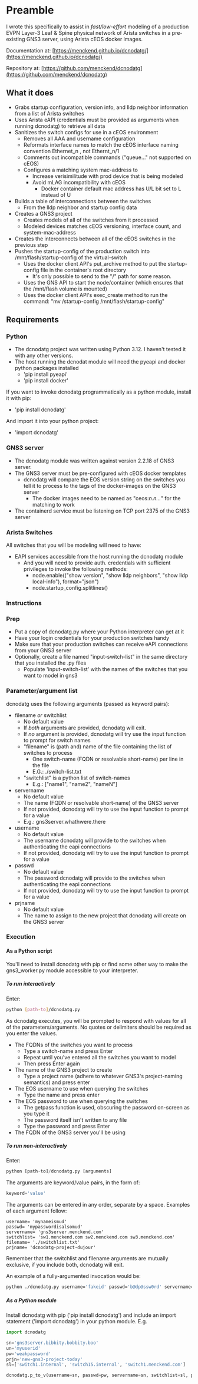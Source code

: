 # Preamble

I wrote this specifically to assist in *fast/low-effort* modeling of a production EVPN Layer-3 Leaf & Spine physical network of Arista switches in a pre-existing GNS3 server, using Arista cEOS docker images.

Documentation at: [https://menckend.github.io/dcnodatg/](https://menckend.github.io/dcnodatg/)

Repository at: [https://github.com/menckend/dcnodatg](https://github.com/menckend/dcnodatg)

## What it does

- Grabs startup configuration, version info, and lldp neighbor information from a list of Arista switches
- Uses Arista eAPI (credentials must be provided as arguments when running dcnodatg) to retrieve all data
- Sanitizes the switch configs for use in a cEOS environment
  - Removes all AAA and username configuration
  - Reformats interface names to match the cEOS interface naming convention  Ethernet_n , not Ethernt_n/1
  - Comments out incompatible commands ("queue..." not supported on cEOS)
  - Configures a matching system mac-address to
    - Increase verisimilitude with prod device that is being modeled
    - Avoid mLAG incompatibility with cEOS
      - Docker container default mac address has U/L bit set to L instead of U
- Builds a table of interconnections between the switches
  - From the lldp neighbor and startup config data
- Creates a GNS3 project
  - Creates models of all of the switches from it processed
  - Modeled devices matches cEOS versioning, interface count, and system-mac-address
- Creates the interconnects between all of the cEOS switches in the previous step
- Pushes the startup-config of the production switch into /mnt/flash/startup-config of the virtual-switch
  - Uses the docker client API's put_archive method to put the startup-config file in the container's root directory
    - It's only possible to send to the "/" path for some reason.
  - Uses the GNS API to start the node/container (which ensures that the /mnt/flash volume is mounted)
  - Uses the docker client API's exec_create method to run the command:  "mv /startup-config /mnt/flash/startup-config"

## Requirements

### Python

- The dcnodatg project was written using Python 3.12.  I haven't tested it with any other versions.
- The host running the dcnodat module will need the pyeapi and docker python packages installed
  - 'pip install pyeapi'
  - 'pip install docker'

If you want to invoke dcnodatg programmatically as a python module, install it with pip:

- 'pip install dcnodatg'

And import it into your python project:

- 'import dcnodatg'

### GNS3 server

- The dcnodatg module was written against version 2.2.18 of GNS3 server.
- The GNS3 server must be pre-configured with cEOS docker templates
  - dcnodatg will compare the EOS version string on the switches you tell it to process to the tags of the docker-images on the GNS3 server
    - The docker images need to be named as "ceos:*n.n...*" for the matching to work
- The containerd service must be listening on TCP port 2375 of the GNS3 server

### Arista Switches

All switches that you will be modeling will need to have:

- EAPI services accessible from the host running the dcnodatg module
  - And you will need to provide auth. credentials with sufficient privileges to invoke the following methods:
    - node.enable(("show version", "show lldp neighbors", "show lldp local-info"), format="json")
    - node.startup_config.splitlines()

### Instructions

### Prep

- Put a copy of  dcnodatg.py where your Python interpreter can get at it
- Have your login credentials for your production switches handy
- Make sure that your production switches can receive eAPI connections from your GNS3 server
- Optionally, create a file named "input-switch-list" in the same directory that you installed the .py files
  - Populate 'input-switch-list' with the names of the switches that you want to model in gns3

### Parameter/argument list

dcnodatg uses the following arguments (passed as keyword pairs):

- filename *or* switchlist
  - No default value
  - If *both* arguments are provided, dcnodatg will exit.
  - If *no* argument is provided, dcnodatg will try use the input function to prompt for switch names
  - "filename" is (path and) name of the file containing the list of switches to process
    - One switch-name (FQDN or resolvable short-name) per line in the file
    - E.G.:  ./switch-list.txt
  - "switchlist" is a python list of switch-names
    - E.g.:  ["name1", "name2", "nameN"]
- servername
  - No default value
  - The name (FQDN or resolvable short-name) of the GNS3 server
  - If not provided, dcnodatg will try to use the input function to prompt for a value
  - E.g.:  gns3server.whathwere.there
- username
  - No default value
  - The username dcnodatg will provide to the switches when authenticating the eapi connections
  - If not provided, dcnodatg will try to use the input function to prompt for a value
- passwd
  - No default value
  - The password dcnodatg will provide to the switches when authenticating the eapi connections
  - If not provided, dcnodatg will try to use the input function to prompt for a value
- prjname
  - No default value
  - The name to assign to the new project that dcnodatg will create on the GNS3 server

### Execution

#### As a Python script

You'll need to install dcnodatg with pip or find some other way to make the gns3_worker.py module accessible to your interpreter.

##### To run interactively

Enter:

```bash
python [path-to]/dcnodatg.py
```

As dcnodatg executes, you will be prompted to respond with values for all of the parameters/arguments. No quotes or delimiters should be required as you enter the values.

- The FQDNs of the switches you want to process
  - Type a switch-name and press Enter
  - Repeat until you've entered all the switches you want to model
  - Then press Enter again
- The name of the GNS3 project to create
  - Type a project name (adhere to whatever GNS3's project-naming semantics) and press enter
- The EOS username to use when querying the switches
  - Type the name and press enter
- The EOS password to use when querying the switches
  - The getpass function is used, obscuring the password on-screen as you type it
  - The password itself isn't written to any file
  - Type the password and press Enter
- The FQDN of the GNS3 server you'll be using

##### To run non-interactively

Enter:  

```python
python [path-to]/dcnodatg.py [arguments]
```

The arguments are keyword/value pairs, in the form of:

```python
keyword='value'
```

The arguments can be entered in any order, separate by a space.  Examples of each argument follow:

```text
username= 'mynameismud'
passwd= 'mypasswordisalsomud'
servername= 'gns3server.menckend.com'
switchlist= 'sw1.menckend.com sw2.menckend.com sw3.menckend.com'
filename= './switchlist.txt'
prjname= 'dcnodatg-project-dujour'
```

Remember that the switchlist and filename arguments are mutually exclusive, if you include both, dcnodatg will exit.

An example of a fully-argumented invocation would be:

```bash
python ./dcnodatg.py username='fakeid' passwd='b@dp@ssw0rd' servername='gn3server.com' prjname='giveitanme' switchlist='switch1 switch2 switch3'
```

##### As a Python module

Install dcnodatg with pip  ('pip install dcnodatg') and include an import statement ('import dcnodatg') in your python module. E.g.

```python
import dcnodatg

sn='gns3server.bibbity.bobbity.boo'
un='myuserid'
pw='weakpassword'
prjn='new-gns3-project-today'
sl=['switch1.internal', 'switch15.internal', 'switch1.menckend.com']

dcnodatg.p_to_v(username=sn, passwd=pw, servername=sn, switchlist=sl, prjname=prjn)
```

